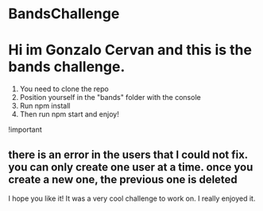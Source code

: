 ﻿# BandsChallenge
<h1>Hi im Gonzalo Cervan and this is the bands challenge.</h1>
  <ol>
    <li>  You need to clone the repo </li>
    <li>  Position yourself in the "bands" folder with the console </li>
    <li>  Run npm install </li>
    <li>  Then run npm start and enjoy! </li>
  </ol>
!important
<h2>there is an error in the users that I could not fix. you can only create one user at a time. once you create a new one, the previous one is deleted</h2>

I hope you like it! 
It was a very cool challenge to work on. I really enjoyed it.
